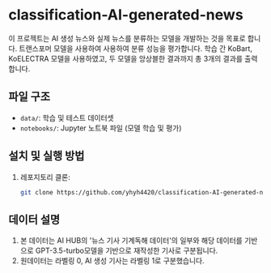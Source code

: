 # classification-AI-generated-news
이 프로젝트는 AI 생성 뉴스와 실제 뉴스를 분류하는 모델을 개발하는 것을 목표로 합니다. 트랜스포머 모델을 사용하여 사용하여 분류 성능을 평가합니다.
학습 간 KoBart, KoELECTRA 모델을 사용하였고, 두 모델을 앙상블한 결과까지 총 3개의 결과를 출력합니다.

## 파일 구조
- `data/`: 학습 및 테스트 데이터셋
- `notebooks/`: Jupyter 노트북 파일 (모델 학습 및 평가)

## 설치 및 실행 방법
1. 레포지토리 클론:
   ```bash
   git clone https://github.com/yhyh4420/classification-AI-generated-news.git

## 데이터 설명
1. 본 데이터는 AI HUB의 '뉴스 기사 기계독해 데이터'의 일부와 해당 데이터를 기반으로 GPT-3.5-turbo모델을 기반으로 재작성한 기사로 구분됩니다.
2. 원데이터는 라벨링 0, AI 생성 기사는 라벨링 1로 구분했습니다.
